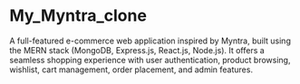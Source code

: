 # My_Myntra_clone
A full-featured e-commerce web application inspired by Myntra, built using the MERN stack (MongoDB, Express.js, React.js, Node.js). It offers a seamless shopping experience with user authentication, product browsing, wishlist, cart management, order placement, and admin features.

